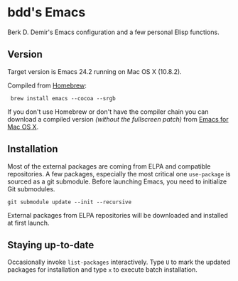# bdd's Emacs #

Berk D. Demir's Emacs configuration and a few personal Elisp functions.


## Version ##

Target version is Emacs 24.2 running on Mac OS X (10.8.2).

Compiled from [Homebrew](http://mxcl.github.com/homebrew/):

     brew install emacs --cocoa --srgb

If you don't use Homebrew or don't have the compiler chain you can download
a compiled version *(without the fullscreen patch)* from
[Emacs for Mac OS X](http://www.emacsformacosx.com).


## Installation ##

Most of the external packages are coming from ELPA and compatible repositories.
A few packages, especially the most critical one `use-package` is sourced as a
git submodule.  Before launching Emacs, you need to initialize Git submodules.

    git submodule update --init --recursive

External packages from ELPA repositories will be downloaded and installed at
first launch.

## Staying up-to-date ##

Occasionally invoke `list-packages` interactively.
Type `U` to mark the updated packages for installation and type `x` to execute
batch installation.
